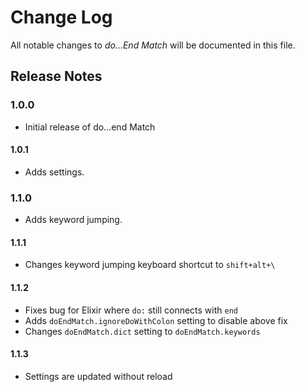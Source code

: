 # Change Log

All notable changes to _do...End Match_ will be documented in this file.

## Release Notes

### 1.0.0

- Initial release of do...end Match

#### 1.0.1

- Adds settings.

### 1.1.0

- Adds keyword jumping.

#### 1.1.1

- Changes keyword jumping keyboard shortcut to `shift+alt+\`

#### 1.1.2

- Fixes bug for Elixir where `do:` still connects with `end`
- Adds `doEndMatch.ignoreDoWithColon` setting to disable above fix
- Changes `doEndMatch.dict` setting to `doEndMatch.keywords`

#### 1.1.3

- Settings are updated without reload

